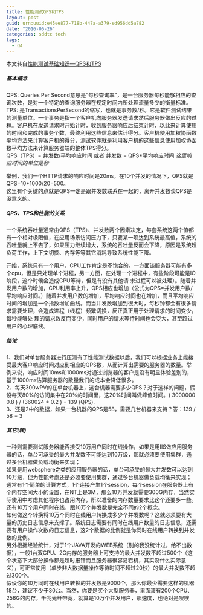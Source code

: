 ```yaml
---
title: 性能测试QPS和TPS
layout: post
guid: urn:uuid:e45ee877-718b-447a-a379-ed956dd5a782
date: "2016-06-26"
categories: sddtc tech	
tags:
  - QA
---
```


本文转自[性能测试基础知识—QPS和TPS](https://dearhwj.gitbooks.io/itbook/content/test/performance_test_qps_tps.html)

##### 基本概念

QPS: Queries Per Second意思是“每秒查询率”，是一台服务器每秒能够相应的查询次数，是对一个特定的查询服务器在规定时间内所处理流量多少的衡量标准。  
TPS: 是TransactionsPerSecond的缩写，也就是事务数/秒。它是软件测试结果的测量单位。一个事务是指一个客户机向服务器发送请求然后服务器做出反应的过程。客户机在发送请求时开始计时，收到服务器响应后结束计时，以此来计算使用的时间和完成的事务个数，最终利用这些信息来估计得分。客户机使用加权协函数平均方法来计算客户机的得分，测试软件就是利用客户机的这些信息使用加权协函数平均方法来计算服务器端的整体TPS得分。  
QPS（TPS）= 并发数/平均响应时间 或者 并发数 = QPS\*平均响应时间 *这里响应时间的单位是秒*  

举例，我们一个HTTP请求的响应时间是20ms，在10个并发的情况下，QPS就是 QPS=10*1000/20=500。  
这里有个关键的点就是QPS一定是跟并发数联系在一起的，离开并发数谈QPS是没意义的。  

##### QPS、TPS和性能的关系
一个系统吞吐量通常由QPS（TPS）、并发数两个因素决定，每套系统这两个值都有一个相对极限值，在应用场景访问压力下，只要某一项达到系统最高值，系统的吞吐量就上不去了，如果压力继续增大，系统的吞吐量反而会下降，原因是系统超负荷工作，上下文切换、内存等等其它消耗导致系统性能下降。  

开始，系统只有一个用户，CPU工作肯定是不饱合的。一方面该服务器可能有多个cpu，但是只处理单个进程，另一方面，在处理一个进程中，有些阶段可能是IO阶段，这个时候会造成CPU等待，但是有没有其他请 求进程可以被处理）。随着并发用户数的增加，CPU利用率上升，QPS相应也增加（公式为QPS=并发用户数/平均响应时间。）随着并发用户数的增加，平均响应时间也在增加，而且平均响应时间的增加是一个指数增加曲线。而当并发数增加到很大时，每秒钟都会有很多请求需要处理，会造成进程（线程）频繁切换，反正真正用于处理请求的时间变少，每秒能够处 理的请求数反而变少，同时用户的请求等待时间也会变大，甚至超过用户的心理底线。  

##### 结论

1、我们对单台服务器进行压测有了性能测试数据以后，我们可以根据业务上能接受最大客户响应时间对应到相应的QPS数，从而计算出需要的服务器的数量。举例来说，响应时间10ms和1000ms对通过浏览器的客户是没有明显体验差别的，基于1000ms估算服务器的数量我们的成本会降低很多。  
2、每天300wPV的在单台机器上，这台机器需要多少QPS？对于这样的问题，假设每天80%的访问集中在20%的时间里，这20%时间叫做峰值时间。( 3000000 0.8 ) / (360024 * 0.2 ) = 139 (QPS).  
3、还是2中的数据，如果一台机器的QPS是58，需要几台机器来支持？答：139 / 58 = 3

##### 其它(转)  
一种则需要测试服务器能否接受10万用户同时在线操作，如果是用IIS做应用服务器的话，单台可承受的最大并发数不可能达到10万级，那就必须要使用集群，通过多台机器做负载均衡来实现；  
如果是用websphere之类的应用服务器的话，单台可承受的最大并发数可以达到10万级，但为性能考虑还是必须要使用集群，通过多台机器做负载均衡来实现；通常有1个简单的计算方式，1个连接产生1个session，每个session在服务器上有个内存空间大小的设置，在NT上是3M，那么10万并发就需要300G内存，当然实际使用中考虑其他程序也占用内存，所以准备的内存数量要求比这个还要多一些。还有10万个用户同时在线，跟10万个并发数是完全不同的2个概念。  
如何做这个转换将10万个同时在线用户转换成多少个并发数呢？这就必须要有大量的历史日志信息来支撑了。系统日志需要有同时在线用户数量的日志信息，还需要有用户操作次数的日志信息，这2个数据的比例就是你同时在线用户转换到并发数的比例。  
另外根据经验统计，对于1个JAVA开发的WEB系统（别的我没统计过，给不出数据），一般1台双CPU、2G内存的服务器上可支持的最大并发数不超过500个（这个状态下大部分操作都是超时报错而且服务器很容易宕机，其实没什么实际意义），可正常使用（单步非大数据量操作等待时间不超过20秒）的最大并发数不超过300个。  
假设你的10万同时在线用户转换的并发数是9000个，那么你最少需要这样的机器18台，建议不少于30台。当然，你要是买个大型服务器，里面装有200个CPU、256G的内存，千兆光纤带宽，就算是10万个并发用户，那速度，也绝对是嗖嗖的。






